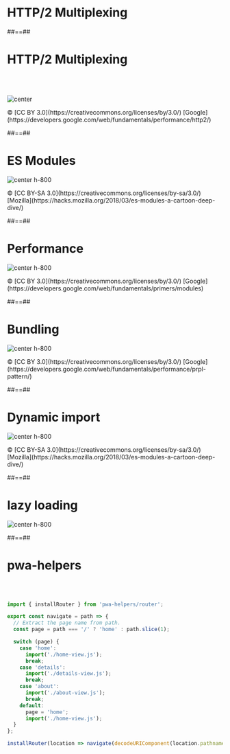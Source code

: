 <!-- .slide: class="transition-white sfeir-bg-blue" -->

# HTTP/2 Multiplexing

##==##

# HTTP/2 Multiplexing

<br><br>

![center](./assets/images/PRPL/multiplexing01.svg)

<p class="copyright">
© [CC BY 3.0](https://creativecommons.org/licenses/by/3.0/) [Google](https://developers.google.com/web/fundamentals/performance/http2/)
</p>

##==##

# ES Modules

![center h-800](./assets/images/PRPL/es_module.png)

<p class="copyright">
© [CC BY-SA 3.0](https://creativecommons.org/licenses/by-sa/3.0/) [Mozilla](https://hacks.mozilla.org/2018/03/es-modules-a-cartoon-deep-dive/)
</p>

##==##

# Performance

![center h-800](./assets/images/PRPL/renderer-main-thread-time-breakdown.png)

<p class="copyright">
© [CC BY 3.0](https://creativecommons.org/licenses/by/3.0/) [Google](https://developers.google.com/web/fundamentals/primers/modules)
</p>

##==##

# Bundling

![center h-800](./assets/images/PRPL/app-build-bundles.png)

<p class="copyright">
© [CC BY 3.0](https://creativecommons.org/licenses/by/3.0/) [Google](https://developers.google.com/web/fundamentals/performance/prpl-pattern/)
</p>

##==##

# Dynamic import

![center h-800](./assets/images/PRPL/dynamic_import_graph.png)

<p class="copyright">
© [CC BY-SA 3.0](https://creativecommons.org/licenses/by-sa/3.0/) [Mozilla](https://hacks.mozilla.org/2018/03/es-modules-a-cartoon-deep-dive/)
</p>

##==##

# lazy loading

![center h-800](./assets/images/PRPL/lazy.jpg)

##==##

# pwa-helpers

<br><br>

```javascript
import { installRouter } from 'pwa-helpers/router';

export const navigate = path => {
  // Extract the page name from path.
  const page = path === '/' ? 'home' : path.slice(1);

  switch (page) {
    case 'home':
      import('./home-view.js');
      break;
    case 'details':
      import('./details-view.js');
      break;
    case 'about':
      import('./about-view.js');
      break;
    default:
      page = 'home';
      import('./home-view.js');
  }
};

installRouter(location => navigate(decodeURIComponent(location.pathname)));
```

<!--

# lazy loading w/ Webpack

<br><br>

```javascript
async function getComponent() {
  var element = document.createElement('div');
  const { default: _ } = await import(/* webpackChunkName: "lodash" */ 'lodash');

  element.innerHTML = _.join(['Hello', 'webpack'], ' ');

  return element;
}
``` -->
